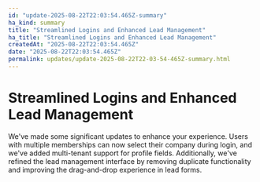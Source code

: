 ```yaml
---
id: "update-2025-08-22T22:03:54.465Z-summary"
ha_kind: summary
title: "Streamlined Logins and Enhanced Lead Management"
ha_title: "Streamlined Logins and Enhanced Lead Management"
createdAt: "2025-08-22T22:03:54.465Z"
date: "2025-08-22T22:03:54.465Z"
permalink: updates/update-2025-08-22T22-03-54-465Z-summary.html
---
```


<!--HA-START-->
# Streamlined Logins and Enhanced Lead Management

We've made some significant updates to enhance your experience. Users with multiple memberships can now select their company during login, and we've added multi-tenant support for profile fields. Additionally, we've refined the lead management interface by removing duplicate functionality and improving the drag-and-drop experience in lead forms.

<!--HA-END-->
